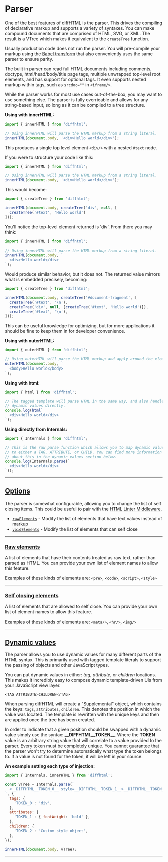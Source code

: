 # Parser

One of the best features of diffHTML is the parser. This drives the compiling
of declarative markup and supports a variety of syntaxes. You can make compound
documents that are comprised of HTML, SVG, or XML. The result is a VTree which
makes it equivalent to the `createTree` function. 

Usually production code does not run the parser. You will pre-compile your markup
using the [Babel transform](/tools.html#babel-transform) that also conveniently
uses the same parser to ensure parity.

The built in parser can read full HTML documents including comments, doctype,
html/head/body/title page tags, multiple unwrapped top-level root elements,
and has support for optional tags. It even supports nested markup within tags,
such as <code>srcdoc="<some markup />"</code> in <code>&lt;iframe/&gt;</code>.

While the parser works for most use cases out-of-the-box, you may want to use
something else. The parser is fully overrieable and allows for any string-based
input, so long as it can be compiled to a tree structure.

**Using with innerHTML:**

```js
import { innerHTML } from 'diffhtml';

// Using innerHTML will parse the HTML markup from a string literal.
innerHTML(document.body, '<div>Hello world</div>');
```

This produces a single top level element `<div/>` with a nested `#text` node.

If you were to structure your code like this:

```js
import { innerHTML } from 'diffhtml';

// Using innerHTML will parse the HTML markup from a string literal.
innerHTML(document.body, '<div>Hello world</div>');
```

This would become:

```js
import { createTree } from 'diffhtml';

innerHTML(document.body, createTree('div', null, [
  createTree('#text', 'Hello world')
]));
```

You'll notice the top-level element returned is 'div'. From there you may
think:

```js
import { innerHTML } from 'diffhtml';

// Using innerHTML will parse the HTML markup from a string literal.
innerHTML(document.body, `
  <div>Hello world</div>
`);
```

Would produce similar behavior, but it does not. The returned value mirrors
what is embedded precisely, becoming:

```js
import { createTree } from 'diffhtml';

innerHTML(document.body, createTree('#document-fragment', [
  createTree('#text', '\n'),
  createTree('div', null, [createTree('#text', 'Hello world')]),
  createTree('#text', '\n'),
]));
```

This can be useful knowledge for optimizing, but for more applications it
should be fine to keep them in for developer convenience.

**Using with outerHTML:**

```js
import { outerHTML } from 'diffhtml';

// Using outerHTML will parse the HTML markup and apply around the element.
outerHTML(document.body, `
  <body>Hello world</body>
`);
```

**Using with html:**

```js
import { html } from 'diffhtml';

// The tagged template will parse HTML in the same way, and also handle
// dynamic values directly.
console.log(html`
  <div>Hello world</div>
`);
```

**Using directly from Internals:**

```js
import { Internals } from 'diffhtml';

// This is the raw parse function which allows you to map dynamic values
// to either a TAG, ATTRIBUTE, or CHILD. You can find more information
// about this in the dynamic values section below.
console.log(Internals.parse(`
  <div>Hello world</div>
`));
```

<a name="options"></a>

---

## <a href="#options">Options</a>

The parser is somewhat configurable, allowing you to change the list of self
closing items. This could be useful to pair with the [HTML Linter
Middleware](/middleware.html#html-linter).

- [`rawElements`](#block-elements) - Modify the list of elements that have text values instead of markup
- [`voidElements`](#self-closing) - Modify the list of elements that can self close

<a name="block-elements"></a>

---

### <a href="#raw-elements">Raw elements</a>

A list of elements that have their contents treated as raw text, rather than
parsed as HTML. You can provide your own list of element names to allow this
feature.

Examples of these kinds of elements are: `<pre>`, `<code>`, `<script>`, `<style>`


<a name="self-closing-elements"></a>

---

### <a href="#self-closing-elements">Self closing elements</a>

A list of elements that are allowed to self close. You can provide your own list of
element names to allow this feature.

Examples of these kinds of elements are: `<meta/>`, `<hr/>`, `<img/>`


<a name="dynamic-values"></a>

---

## <a href="#dynamic-values">Dynamic values</a>

The parser allows you to use dynamic values for many different parts of the
HTML syntax. This is primarily used with tagged template literals to support
the passing of objects and other JavaScript types.

You can put dynamic values in either: _tag_, _attribute_, or _children_ locations.
This makes it incredibly easy to compose dynamic template-driven UIs from your
JavaScript view layer.

```
<TAG ATTRIBUTE>CHILDREN</TAG>
```

When parsing diffHTML will create a "Supplemental" object, which contains the
keys: `tags`, `attributes`, `children`. This denotes the position in which the
value was located. The template is rewritten with the unique keys and then are
applied once the tree has been created.

In order to indicate that a given position should be swapped with a dynamic
value simply use the syntax: **&#95;&#95;DIFFHTML&#95;&#95;TOKEN&#95;&#95;**.
Where the **TOKEN** value is an arbitrary string value that will correlate to a
value provided to the parser. Every token must be completely unique. You cannot
guarantee that the parser won't try to determine automatically what type the
token belongs to. If a value is not found for the token, it will be left in
your source.

**An example setting each type of injection:**

```js
import { Internals, innerHTML } from 'diffhtml';

const vTree = Internals.parse(`
  <__DIFFHTML__TOKEN_0__ style=__DIFFHTML__TOKEN_1__>__DIFFHTML__TOKEN_2__</div>
`, {
  tags: {
    'TOKEN_0': 'div',
  },
  attributes: {
    'TOKEN_1': { fontWeight: 'bold' },
  },
  children: {
    'TOKEN_2': 'Custom style object',
  },
});

innerHTML(document.body, vTree);
```

---
